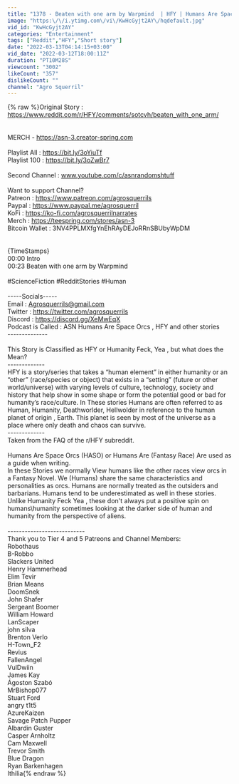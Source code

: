```yaml
---
title: "1378 - Beaten with one arm by Warpmind  | HFY | Humans Are Space Orcs | Terrans are OP"
image: "https:\/\/i.ytimg.com\/vi\/KwHcGyjt2AY\/hqdefault.jpg"
vid_id: "KwHcGyjt2AY"
categories: "Entertainment"
tags: ["Reddit","HFY","Short story"]
date: "2022-03-13T04:14:15+03:00"
vid_date: "2022-03-12T18:00:11Z"
duration: "PT10M28S"
viewcount: "3002"
likeCount: "357"
dislikeCount: ""
channel: "Agro Squerril"
---
```

{% raw %}Original Story : <br /><a rel="nofollow" target="blank" href="https://www.reddit.com/r/HFY/comments/sotcvh/beaten_with_one_arm/">https://www.reddit.com/r/HFY/comments/sotcvh/beaten_with_one_arm/</a><br /><br /><br />MERCH - <a rel="nofollow" target="blank" href="https://asn-3.creator-spring.com">https://asn-3.creator-spring.com</a><br /><br />Playlist All : <a rel="nofollow" target="blank" href="https://bit.ly/3oYiuTf">https://bit.ly/3oYiuTf</a><br />Playlist 100 : <a rel="nofollow" target="blank" href="https://bit.ly/3oZwBr7">https://bit.ly/3oZwBr7</a><br /><br />Second Channel : www.youtube.com/c/asnrandomshtuff<br /><br />Want to support Channel? <br />Patreon : <a rel="nofollow" target="blank" href="https://www.patreon.com/agrosquerrils">https://www.patreon.com/agrosquerrils</a><br />Paypal : <a rel="nofollow" target="blank" href="https://www.paypal.me/agrosquerril">https://www.paypal.me/agrosquerril</a><br />KoFi : <a rel="nofollow" target="blank" href="https://ko-fi.com/agrosquerrilnarrates">https://ko-fi.com/agrosquerrilnarrates</a><br />Merch : <a rel="nofollow" target="blank" href="https://teespring.com/stores/asn-3">https://teespring.com/stores/asn-3</a><br />Bitcoin Wallet : 3NV4PPLMXfgYnEhRAyDEJoRRnSBUbyWpDM<br /><br /><br />{TimeStamps}<br />00:00 Intro<br />00:23 Beaten with one arm by Warpmind<br /><br />#ScienceFiction #RedditStories #Human<br /><br />-----Socials-----<br />Email           : Agrosquerrils@gmail.com<br />Twitter         : <a rel="nofollow" target="blank" href="https://twitter.com/agrosquerrils">https://twitter.com/agrosquerrils</a><br />Discord        : <a rel="nofollow" target="blank" href="https://discord.gg/XeMwEqX">https://discord.gg/XeMwEqX</a><br />Podcast is Called : ASN Humans Are Space Orcs , HFY and other stories<br />--------------<br /><br />This Story is Classified as HFY or Humanity Feck, Yea , but what does the Mean?<br />-------------<br />HFY is a story/series that takes a “human element” in either humanity or an “other” (race/species or object) that exists in a “setting” (future or other world/universe) with varying levels of culture, technology, society and history that help show in some shape or form the potential good or bad for humanity’s race/culture. In These stories Humans are often referred to as Human, Humanity, Deathworlder, Hellwolder in reference to the human planet of origin , Earth. This planet is seen by most of the universe as a place where only death and chaos can survive.<br />-------------<br />Taken from the FAQ of the r/HFY subreddit.<br /><br />Humans Are Space Orcs (HASO) or Humans Are (Fantasy Race) Are used as a guide when writing. <br />In these Stories we normally View humans like the other races view orcs in a Fantasy Novel. We (Humans) share the same characteristics and personalities as orcs. Humans are normally treated as the outsiders and barbarians. Humans tend to be underestimated as well in these stories. Unlike Humanity Feck Yea , these don't always put a positive spin on humans\humanity sometimes looking at the darker side of human and humanity from the perspective of aliens.<br /><br />---------------------------<br />Thank you to Tier 4 and 5 Patreons and Channel Members:<br />Robothaus<br />B-Robbo<br />Slackers United<br />Henry Hammerhead<br />Elim Tevir<br />Brian Means<br />DoomSnek<br />John Shafer<br />Sergeant Boomer<br />William Howard<br />LanScaper<br />john silva<br />Brenton Verlo<br />H-Town_F2<br />Revius<br />FallenAngeI<br />VulDwiin<br />James Kay<br />Ágoston Szabó<br />MrBishop077<br />Stuart Ford<br />angry t1t5<br />AzureKaizen<br />Savage Patch Pupper<br />Albardin Guster<br />Casper Arnholtz<br />Cam Maxwell<br />Trevor Smith<br />Blue Dragon<br />Ryan Barkenhagen<br />Ithilia{% endraw %}
